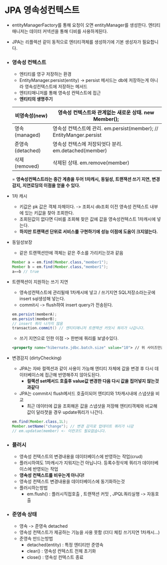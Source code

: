 # JPA 영속성컨텍스트

* entityManagerFactory를 통해 요청이 오면 entityManager를 생성한다. 엔티티매니저는 데이터 커넥션을 통해 디비를 사용하게된다.

* JPA는 리플렉션 같이 동적으로 엔티티객체를 생성하기에 기본 생성자가 필요합니다.

* ### 영속성 컨텍스트

  * 엔티티를 영구 저장하는 환경
  * EntityManager.persist(entity) -> persist 메서드는 db에 저장하는게 아니라 영속성컨텍스트에 저장하는 메서드
  * 엔티티매니저를 통해 영속성 컨텍스트에 접근
  * **엔티티의 생명주기**

  | 비영속성(new)    | 영속성 컨텍스트와 관계없는 새로운 상태.  new Member();       |
  | ---------------- | ------------------------------------------------------------ |
  | 영속(managed)    | 영속성 컨텍스트에 관리.  em.persist(member); // EntityManger.persist |
  | 준영속(detached) | 영속성 컨텍스에 저장되엇다 분리.  em.detached(member)        |
  | 삭제(removed)    | 삭제된 상태.   em.remove(member)                             |

  = **영속성컨텍스트라는 중간 계층을 두어 1차캐시, 동일성, 트랜잭션 쓰기 지연, 변경감지, 지연로딩의 이점을 얻을 수 있다.**

* 1차 캐시
  * 키값은 pk 값은 객체 자체이다. -> 조회시 db조회 이전 영속성 컨텍스트 내부에 있는 키값을 찾아 조회한다.
  * 조회된값이 없다면 디비를 조회해 찾은 값에 값을 영속성컨텍스트 1차캐시에 넣는다.
  * **하지만 트랜잭션 단위로 서비스를 구현하기에 성능 이점에 도움이 크지않는다.**

* 동일성보장

  * 같은 트랜잭션안에 객체는 같은 주소를 가리키는것과 같음

  ~~~java
  Member a = em.find(Member.class,"member1");
  Member b = em.find(Member.class,"member1");
  a==b // true
  ~~~

* 트랜잭션이 지원하는 쓰기 지연

  * 영속성컨텍스트에 관리될때 1차캐시에 넣고 / 쓰기지연 SQL저장소라는곳에 insert sql생성해 넣는다.
  * commit시 -> flush하여 insert query가 전송된다.

  ~~~java
  em.persist(memberA);
  em.persist(memberB);
  // insert 쿼리 나가지 않음
  transaction.commit() // 엔티티매니저 트랜잭션 커밋시 쿼리가 나갑니다.
  ~~~

  * 쓰기 지연으로 인한 이점 -> 한번에 쿼리를 보낼수있다.

  ~~~xml
  <property name="hibernate.jdbc.batch.size" value="10"> // 위 사이즈만큼 모아서 한번에 보낼수있다.
  ~~~

* 변경감지 (dirtyChecking)

  * JPA는 자바 컬렉션과 같이 사용이 가능해 엔티티 자체에 값을 변경 후 다시 데이터베이스에 접근해 반영해주지 않아도된다.
    * **컬렉션 set메서드 호출후 value값 변경한 다음 다시 값을 집어넣지 않는것과같다**
  * JPA는 commit시 flush메서드 호출이되어 엔티티와 1차캐시내에 스냅샷을 비교  
    *  최근 데이터에 값을 조회해온 값을 스냅샷을 저장해 엔티티객체와 비교해 값이 달라졋을 경우 update쿼리가 나간다.

  ~~~java
  em.find(Member.class,1L);
  Member.setName("change"); // 변경 감지로 업데이트 쿼리가 나감
  // em.updatae(member) <- 이런코드 필요없습니다.
  ~~~

* ### 플러시

  * 영속성 컨텍스트의 변경내용을 데이터베이스에 반영하는 작업(crud)
  * 플러시하여도 1차캐시가 지워지는건 아닙니다. 등록수정삭제 쿼리가 데이터베이스에 반영되는 작업
  * **영속성 컨텍스트를 비우는게 아니다!**
  * 영속성 컨텍스트 변경내용을 데이터베이스에 동기화하는것
  * 플러시하는방법
    * em.flush() : 플러시직접호출 , 트랜잭션 커밋 , JPQL쿼리실행 -> 자동호출

* ### 준영속 상태

  * 영속 -> 준영속 detached
  * 영속성 컨텍스트가 제공하는 기능을 사용 못함 (더디 체킹 쓰기지연 1차캐시...)
  * 준영속 만드는방법
    * detached(entity) : 특정 엔티티만 준영속 
    * clear() : 영속성 컨텍스트 전체 초기화
    * close() : 영속성 컨텍스트 종료
